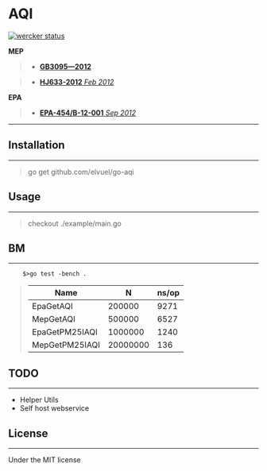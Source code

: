 # AQI

[![wercker status](https://app.wercker.com/status/cffe1b567c592d1ee023dbe90915ab9b/m "wercker status")](https://app.wercker.com/project/bykey/cffe1b567c592d1ee023dbe90915ab9b)

**MEP**
>	* [**GB3095—2012**](http://kjs.mep.gov.cn/hjbhbz/bzwb/dqhjbh/dqhjzlbz/201203/t20120302_224165.htm)
	
>	* [**HJ633-2012** _Feb 2012_](http://www.es.org.cn/download/2012/1-6/2272-1.pdf)

**EPA**

>	* [**EPA-454/B-12-001** _Sep 2012_](http://www.epa.gov/airnow/aqi-technical-assistance-document-sep2012.pdf)

***

## Installation

***

> go get github.com/elvuel/go-aqi

## Usage

***

> checkout ./example/main.go

## BM

***
```
	$>go test -bench .
```
>| Name             | N                            | ns/op             |
> ----------------- | ---------------------------- | ------------------
>| EpaGetAQI        | 200000                       | 9271            |
>| MepGetAQI        | 500000                       | 6527            |
>| EpaGetPM25IAQI   | 1000000                      | 1240            |
>| MepGetPM25IAQI   | 20000000                     | 136             |


## TODO

***

* Helper Utils
* Self host webservice

## License

***

Under the MIT license